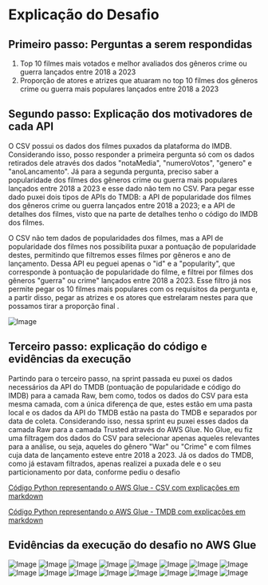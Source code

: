 # Explicação do Desafio 
## Primeiro passo: Perguntas a serem respondidas
1. Top 10 filmes mais votados e melhor avaliados dos gêneros crime ou guerra lançados entre 2018 a 2023 
2. Proporção de atores e atrizes que atuaram no top 10 filmes dos gêneros crime ou guerra mais populares lançados entre 2018 a 2023

## Segundo passo: Explicação dos motivadores de cada API
O CSV possui os dados dos filmes puxados da plataforma do IMDB. Considerando isso, posso responder a primeira pergunta só com os dados retirados dele através dos dados "notaMedia", "numeroVotos", "genero" e "anoLancamento".
Já para a segunda pergunta, preciso saber a popularidade dos filmes dos gêneros crime ou guerra mais populares lançados entre 2018 a 2023 e esse dado não tem no CSV. Para pegar esse dado puxei dois tipos de APIs do TMDB: a API de popularidade dos filmes dos gêneros crime ou guerra lançados entre 2018 a 2023; e a API de detalhes dos filmes, visto que na parte de detalhes tenho o código do IMDB dos filmes.

O CSV não tem dados de popularidades dos filmes, mas a API de popularidade dos filmes nos possibilita puxar a pontuação de popularidade destes, permitindo que filtremos esses filmes por gêneros e ano de lançamento. Dessa API eu peguei apenas o "id" e a "popularity", que corresponde à pontuação de popularidade do filme, e filtrei por filmes dos gêneros "guerra" ou crime" lançados entre 2018 a 2023.
Esse filtro já nos permite pegar os 10 filmes mais populares com os requisitos da pergunta e, a partir disso, pegar as atrizes e os atores que estrelaram nestes para que possamos tirar a proporção final .

![Image](/sprint_07/Evidencias/08.png)

## Terceiro passo: explicação do código e evidências da execução
Partindo para o terceiro passo, na sprint passada eu puxei os dados necessários da API do TMDB (pontuação de popularidade e código do IMDB) para a camada Raw, bem como, todos os dados do CSV para esta mesma camada, com a única diferença de que, estes estão em uma pasta local e os dados da API do TMDB estão na pasta do TMDB e separados por data de coleta.
Considerando isso, nessa sprint eu puxei esses dados da camada Raw para a camada Trusted através do AWS Glue. No Glue, eu fiz uma filtragem dos dados do CSV para selecionar apenas aqueles relevantes para a análise, ou seja, aqueles do gênero "War" ou "Crime" e com filmes cuja data de lançamento esteve entre 2018 a 2023.
Já os dados do TMDB, como já estavam filtrados, apenas realizei a puxada dele e o seu particionamento por data, conforme pediu o desafio 

[Código Python representando o AWS Glue - CSV com explicações em markdown](/sprint_08/Desafio/codigo_glue_csv)

[Código Python representando o AWS Glue - TMDB com explicações em markdown](/sprint_08/Desafio/codigo_glue_TMDB)


## Evidências da execução do desafio no AWS Glue
![Image](/sprint_08/Evidencias/01.png)
![Image](/sprint_08/Evidencias/02.png)
![Image](/sprint_08/Evidencias/03.png)
![Image](/sprint_08/Evidencias/04.png)
![Image](/sprint_08/Evidencias/05.png)
![Image](/sprint_08/Evidencias/06.png)
![Image](/sprint_08/Evidencias/07.png)
![Image](/sprint_08/Evidencias/08.png)
![Image](/sprint_08/Evidencias/09.png)
![Image](/sprint_08/Evidencias/10.png)
![Image](/sprint_08/Evidencias/11.png)
![Image](/sprint_08/Evidencias/12.png)
![Image](/sprint_08/Evidencias/13.png)
![Image](/sprint_08/Evidencias/14.png)
![Image](/sprint_08/Evidencias/15.png)
![Image](/sprint_08/Evidencias/16.png)

